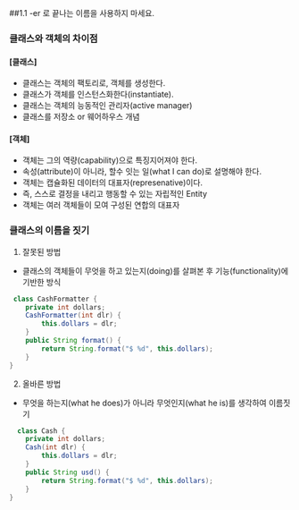 ##1.1 -er 로 끝나는 이름을 사용하지 마세요.

### 클래스와 객체의 차이점

#### [클래스]
 - 클래스는 객체의 팩토리로, 객체를 생성한다.
 - 클래스가 객체를 인스턴스화한다(instantiate).
 - 클래스는 객체의 능동적인 관리자(active manager)
 - 클래스를 저장소 or 웨어하우스 개념

#### [객체]
 - 객체는 그의 역량(capability)으로 특징지어져야 한다.
 - 속성(attribute)이 아니라, 할수 잇는 일(what I can do)로 설명해야 한다.
 - 객체는 캡슐화된 데이터의 대표자(represenative)이다.
 - 즉, 스스로 결정을 내리고 행동할 수 있는 자립적인 Entity
 - 객체는 여러 객체들이 모여 구성된 연합의 대표자

### 클래스의 이름을 짓기
1. 잘못된 방법
- 클래스의 객체들이 무엇을 하고 있는지(doing)를 살펴본 후 기능(functionality)에 기반한 방식

```java
 class CashFormatter {
    private int dollars;
    CashFormatter(int dlr) {
        this.dollars = dlr;
    }
    public String format() {
        return String.format("$ %d", this.dollars);
    }
}
```

2. 올바른 방법
- 무엇을 하는지(what he does)가 아니라 무엇인지(what he is)를 생각하여 이름짓기
```java
  class Cash {
    private int dollars;
    Cash(int dlr) {
        this.dollars = dlr;
    }
    public String usd() {
        return String.format("$ %d", this.dollars);
    }
}
```

